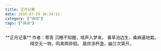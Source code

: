 ```yaml
---
title: 正月记事
date: 2016-07-29 16:34:12
category: ["诗词"]
tags: ["诗词"]
---
```


<center>
**正月记事**
作者：寒青
<!--more-->
沉睡不知醒，喧声入梦来。
春草池边生，桑麻遍地栽。
晴空无一物，鸣禽两徘徊。
晨炊涤杯盏，幽兰次第开。
</center>